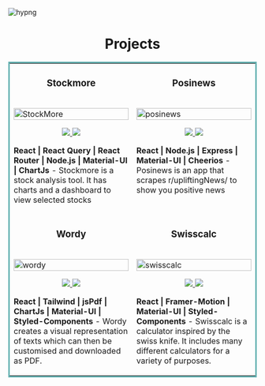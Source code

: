

<!---
Hyusef/Hyusef is a ✨ special ✨ repository because its `README.md` (this file) appears on your GitHub profile.
--->

![hypng](https://user-images.githubusercontent.com/61304986/172939955-af18daf2-b7e1-469c-8922-f22044c42ddc.png)
<h1 align="center">Projects</h1>

<table bordercolor="#66b2b2">
  
  <tr>
    <td width="50%" valign="top">
      <h3 align="center">Stockmore</h3>
        <br />
        <a target="_blank" href="http://stockmore.herokuapp.com">
            <img src="https://user-images.githubusercontent.com/61304986/172940151-2b223749-7797-452a-8d34-0e77d53b5d4e.gif" width="100%" alt="StockMore"/>
        </a>
        <br />
        <p align="center">
          
  <a href="https://github.com/hyusef/stockmore" target="_blank">
    <img src="https://img.shields.io/static/v1?label=|&message=REPO&color=23555f&style=plastic&logo=github&logo-color=white"/>
  </a>  
  <a href="http://stockmore.herokuapp.com" target="_blank">
    <img src="https://img.shields.io/static/v1?label=|&message=WEBSITE&color=cdf998&style=plastic&logo=wordpress&logo-color=white"/>
  </a>
      </p>
        <p><strong>React | React Query | React Router | Node.js | Material-UI | ChartJs</strong> - Stockmore is a stock analysis tool. It has charts and a dashboard to view selected stocks</p>
    </td>
    <td width="50%" valign="top">
      <h3 align="center">Posinews</h3>
        <br />
      <a target="_blank" href="https://posinews.vercel.app/">
            <img src="https://user-images.githubusercontent.com/61304986/172940243-e1f0866e-40fa-4a61-bbae-569720df7ba9.gif" width="100%"  alt="posinews"/>
        </a>
        <br />
        <p align="center">
          
  <a href="https://github.com/hyusef/posinews" target="_blank">
    <img src="https://img.shields.io/static/v1?label=|&message=REPO&color=23555f&style=plastic&logo=github&logo-color=white"/>
  </a>
  <a href="https://posinews.vercel.app/" target="_blank">
    <img src="https://img.shields.io/static/v1?label=|&message=WEBSITE&color=cdf998&style=plastic&logo=wordpress&logo-color=white"/>
  </a>
      </p>
        <p><strong>React | Node.js | Express | Material-UI | Cheerios </strong> - Posinews is an app that scrapes r/upliftingNews/ to show you positive news</p>
    </td>
  </tr>
  
  <tr>
    <td width="50%" valign="top">
      <h3 align="center">Wordy</h3>
      <br />
        <a target="_blank" href="https://wordys.netlify.app/">
          <img src="https://user-images.githubusercontent.com/61304986/172940210-565203e5-c9ec-40e7-9987-ccb3fce2406e.gif" width="100%" alt="wordy"/>
        </a>
      <br />
        <p align="center">
  <a href="https://github.com/hyusef/wordy" target="_blank">
    <img src="https://img.shields.io/static/v1?label=|&message=REPO&color=23555f&style=plastic&logo=github&logo-color=white"/>
  </a>
  <a href="https://wordys.netlify.app/" target="_blank">
    <img src="https://img.shields.io/static/v1?label=|&message=WEBSITE&color=cdf998&style=plastic&logo=wordpress&logo-color=white"/>
  </a>
      </p>
        <p><strong>React | Tailwind | jsPdf | ChartJs | Material-UI | Styled-Components </strong>  - Wordy creates a visual representation of texts which can then be customised and downloaded as PDF.</p>
    </td>
    <td width="50%" valign="top">
      <h3 align="center">Swisscalc</h3>
        <br />
        <a target="_blank" href="https://swisscalc.netlify.app/">
          <img src="https://user-images.githubusercontent.com/61304986/172940259-10e1fd13-dc5a-4fc1-a4b4-f90fed073492.gif" width="100%" alt="swisscalc"/>
        </a>
        <br />
        <p align="center">
          
  <a href="https://github.com/hyusef/swisscalc" target="_blank">
    <img src="https://img.shields.io/static/v1?label=|&message=REPO&color=23555f&style=plastic&logo=github&logo-color=white"/>
  </a>
  <a href="https://swisscalc.netlify.app" target="_blank">
    <img src="https://img.shields.io/static/v1?label=|&message=WEBSITE&color=cdf998&style=plastic&logo=wordpress&logo-color=white"/>
  </a>
      </p>
        <p><strong>React | Framer-Motion | Material-UI | Styled-Components</strong>  - Swisscalc is a calculator inspired by the swiss knife. It includes many different calculators for a variety of purposes.</p>
    </td>
  </tr>
</table>


